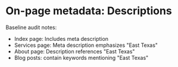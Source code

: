 # On-page metadata: Descriptions

Baseline audit notes:

- Index page: Includes meta description
- Services page: Meta description emphasizes "East Texas"
- About page: Description references "East Texas"
- Blog posts: contain keywords mentioning "East Texas"
